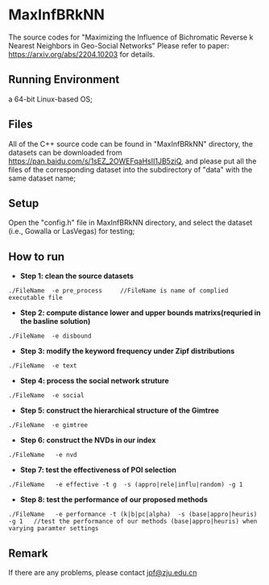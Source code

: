 # MaxInfBRkNN
The source codes for "Maximizing the Influence of Bichromatic Reverse k Nearest Neighbors in Geo-Social Networks" 
Please refer to paper: https://arxiv.org/abs/2204.10203 for details.

## Running Environment
a 64-bit Linux-based OS;

## Files 
All of the C++ source code can be found in "MaxInfBRkNN" directory, the datasets can be downloaded from https://pan.baidu.com/s/1sEZ_2OWEFqaHsII1JB5ziQ, and please put all the files of the corresponding dataset into the subdirectory of "data" with the same dataset name;

## Setup
Open the "config.h" file in MaxInfBRkNN directory, and select the dataset (i.e., Gowalla or LasVegas) for testing;

## How to run 
- **Step 1: clean the source datasets**      
```shell
./FileName  -e pre_process     //FileName is name of complied executable file
```
- **Step 2: compute distance lower and upper bounds matrixs(requried in the basline solution)** 
```shell     
./FileName  -e disbound       
```
- **Step 3: modify the keyword frequency under Zipf distributions**
```shell      
./FileName  -e text           
```
- **Step 4: process the social network struture**      
```shell 
./FileName  -e social          
``` 
- **Step 5: construct the hierarchical structure of the Gimtree**      
```shell 
./FileName  -e gimtree         
``` 
- **Step 6: construct the NVDs in our index**   
```shell 
./FileName   -e nvd         
```

- **Step 7: test the effectiveness of POI selection**   
```shell 
./FileName   -e effective -t g  -s (appro|rele|influ|random) -g 1      
```
- **Step 8: test the performance of our proposed methods**   
```shell 
./FileName   -e performance -t (k|b|pc|alpha)  -s (base|appro|heuris) -g 1   //test the performance of our methods (base|appro|heuris) when varying paramter settings   
```

## Remark
If there are any problems, please contact jpf@zju.edu.cn
